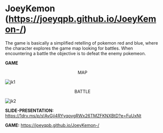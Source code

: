 # JoeyKemon (https://joeyqpb.github.io/JoeyKemon-/)

The game is basically a simplified retelling of pokemon red and blue, where the character explores the game map looking for battles. When encountering a battle the objective is to defeat the enemy pokemeon.

**GAME** 


<div align="center">
  <p>MAP</p>
</div>

![jk1](https://user-images.githubusercontent.com/114830843/204319506-b8230d19-d939-4719-87be-8a5f5331d3f7.png)

<div align="center">
  <p>BATTLE</p>
</div>

![jk2](https://user-images.githubusercontent.com/114830843/204319854-09240458-de91-402c-a805-5e5f16c21037.png)

**SLIDE-PRESENTATION:** https://1drv.ms/p/s!AvGji4RYyqovgRWx26TMZFKNXBtD?e=FuUxNt

**GAME:** https://joeyqpb.github.io/JoeyKemon-/
